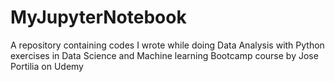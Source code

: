 # MyJupyterNotebook
A repository containing codes I wrote while doing Data Analysis with Python exercises in Data Science and Machine learning Bootcamp course by Jose Portilia on Udemy
